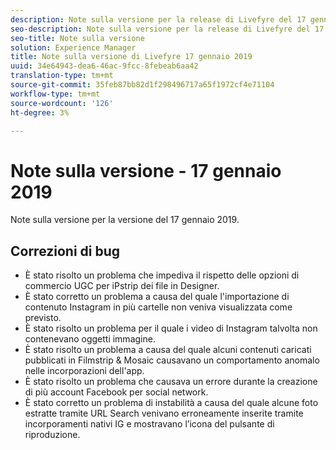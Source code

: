 ```yaml
---
description: Note sulla versione per la release di Livefyre del 17 gennaio 2019.
seo-description: Note sulla versione per la release di Livefyre del 17 gennaio 2019.
seo-title: Note sulla versione
solution: Experience Manager
title: Note sulla versione di Livefyre 17 gennaio 2019
uuid: 34e64943-dea6-46ac-9fcc-8febeab6aa42
translation-type: tm+mt
source-git-commit: 35feb87bb82d1f298496717a65f1972cf4e71104
workflow-type: tm+mt
source-wordcount: '126'
ht-degree: 3%

---
```



# Note sulla versione - 17 gennaio 2019

Note sulla versione per la versione del 17 gennaio 2019.

## Correzioni di bug

* È stato risolto un problema che impediva il rispetto delle opzioni di commercio UGC per iPstrip dei file in Designer.
* È stato corretto un problema a causa del quale l&#39;importazione di contenuto Instagram in più cartelle non veniva visualizzata come previsto.
* È stato risolto un problema per il quale i video di Instagram talvolta non contenevano oggetti immagine.
* È stato risolto un problema a causa del quale alcuni contenuti caricati pubblicati in Filmstrip &amp; Mosaic causavano un comportamento anomalo nelle incorporazioni dell&#39;app.
* È stato risolto un problema che causava un errore durante la creazione di più account Facebook per social network.
* È stato corretto un problema di instabilità a causa del quale alcune foto estratte tramite URL Search venivano erroneamente inserite tramite incorporamenti nativi IG e mostravano l’icona del pulsante di riproduzione.

